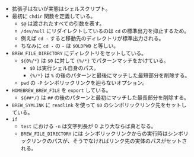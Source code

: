 * 拡張子はないが実態はシェルスクリプト。
* 最初に `chdir` 関数を定義している。
    * `$@` は渡されたすべての引数を表す。
    * `/dev/null` にリダイレクトしているのは `cd` の標準出力を抑止するため。
    * 例えば `cd -` すると移動先のディレクトリが標準出力される。
    * ちなみに `cd -` の `-` は `$OLDPWD` と等しい。
* `BREW_FILE_DIRECTORY` にディレクトリをセットしている。
    * `${0%/*}` は `$0` に対して `{%/*}` でパターンマッチをかけている。
        *  `$0` は実行シェル自身のパス。
        *  `{%/*}` は `%` の後のパターンと最後にマッチした最短部分を削除する。
    * `pwd` の `-P` シンボリックリンクを辿らないオプション。
* `HOMEBREW_BREW_FILE` を `export` している。
    * `${##*/}` は `##` の後のパターンと最初にマッチした最長部分を削除する。
* `BREW_SYMLINK` に `readlink` を使って `$0` のシンボリックリンク先をセットしている。
* `if`
    * `test` における `-n` は文字列長が 0 より大ならば真となる。
    * `BREW_FILE_DIRECTORY` には シンボリックリンクからの実行時はシンボリックリンクのパスが、そうでなければリンク先の実体のパスがセットされる。